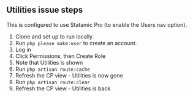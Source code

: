 
## Utilities issue steps

This is configured to use Statamic Pro (to enable the Users nav option).

1. Clone and set up to run locally.
2. Run `php please make:user` to create an account.
3. Log in 
4. Click Permissions, then Create Role
5. Note that Utilities is shown
6. Run `php artisan route:cache`
7. Refresh the CP view - Utilities is now gone
8. Run `php artisan route:clear`
9. Refresh the CP view - Utilities is back


